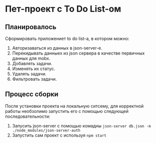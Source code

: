 # Пет-проект с To Do List-ом
## Планировалось 
Сформировать приложениет to do list-а, в котором можно: 
 1.  Авторизаваться из данных в json-server-е.
 2.  Перекидывать данныех из json сервера в качестве первичных данных для mobx.
 3.  Добавлять задачи.
 4.  Изменять их статус.
 5.  Удалять задачи.
 6.  Фильтровать задачи.


## Процесс сборки 

После установки проекта на локальную ситсему, для корректной работы необзолимо запустить его с помощью следующей последовательности: 
1. Запусить json-server с помощью комадны `json-server db.json -m ./node_modules/json-server-auth`
2. Запустить сам проект с используя `npm start `

